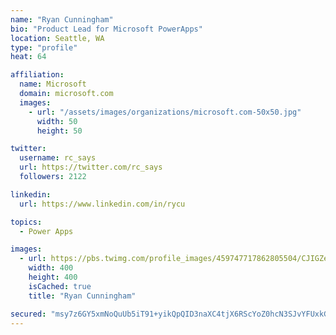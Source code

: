 ```yaml
---
name: "Ryan Cunningham"
bio: "Product Lead for Microsoft PowerApps"
location: Seattle, WA
type: "profile"
heat: 64

affiliation:
  name: Microsoft
  domain: microsoft.com
  images:
    - url: "/assets/images/organizations/microsoft.com-50x50.jpg"
      width: 50
      height: 50

twitter:
  username: rc_says
  url: https://twitter.com/rc_says
  followers: 2122

linkedin:
  url: https://www.linkedin.com/in/rycu

topics:
  - Power Apps

images:
  - url: https://pbs.twimg.com/profile_images/459747717862805504/CJIGZejd_400x400.png
    width: 400
    height: 400
    isCached: true
    title: "Ryan Cunningham"

secured: "msy7z6GY5xmNoQuUb5iT91+yikQpQID3naXC4tjX6RScYoZ0hcN3SJvYFUxkGGElwlYZwHxx0U6ZB6724Du3gtI26KN3mM+mntgvUKLBl4Y1vtiB4NG9Uxf3xAPXizVoapzIsTwpy6BOchdn0L3m+T4hpPxOIzQD+/RVAl+i6uIgVqjVg16OGUQu6OuaG6z3aq0sg+CJW2Kf3O1O4vJjvHFHKbQQSA5p86xVkEzQreQrAsRKJt4kgwhvZyFQXNVeewi1sBLra4ZddvYWijtSmhLqHH65/dq0Jf9L4zrsbN5W/ilDwU5q+CJClwJ7jWt4FdsnuEidcgqVraQE+6wQIS0mhfXIoGpbfU1X3rRT0fI6CR8A57nWycR51zLKfkpA0lPbQhK8+0vLcackrZeasVUBnfAwhqjD7Z68tJtKswg=;Obt5p/yLGIe7jJNdMFXfPA=="
---
```


